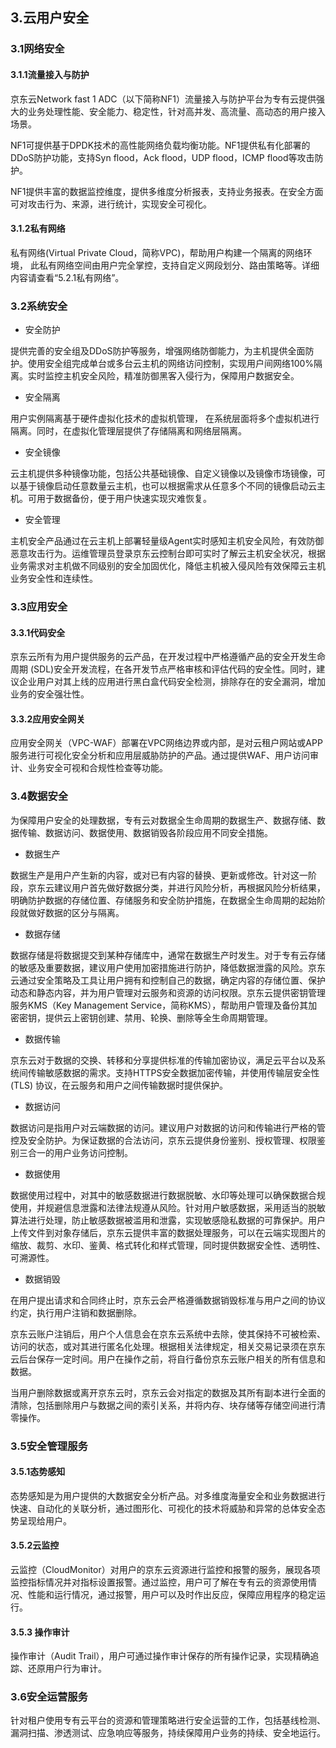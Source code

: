 ## 3.云用户安全

### 3.1网络安全

#### 3.1.1流量接入与防护

京东云Network fast 1 ADC（以下简称NF1）流量接入与防护平台为专有云提供强大的业务处理性能、安全能力、稳定性，针对高并发、高流量、高动态的用户接入场景。

NF1可提供基于DPDK技术的高性能网络负载均衡功能。NF1提供私有化部署的DDoS防护功能，支持Syn flood，Ack flood，UDP flood，ICMP flood等攻击防护。

NF1提供丰富的数据监控维度，提供多维度分析报表，支持业务报表。在安全方面可对攻击行为、来源，进行统计，实现安全可视化。

#### 3.1.2私有网络

私有网络(Virtual Private Cloud，简称VPC)，帮助用户构建一个隔离的网络环境， 此私有网络空间由用户完全掌控，支持自定义网段划分、路由策略等。详细内容请查看“5.2.1私有网络”。

### 3.2系统安全

- 安全防护

提供完善的安全组及DDoS防护等服务，增强网络防御能力，为主机提供全面防护。使用安全组完成单台或多台云主机的网络访问控制，实现用户间网络100%隔离。实时监控主机安全风险，精准防御黑客入侵行为，保障用户数据安全。

- 安全隔离

用户实例隔离基于硬件虚拟化技术的虚拟机管理， 在系统层面将多个虚拟机进⾏隔离。同时，在虚拟化管理层提供了存储隔离和网络层隔离。

- 安全镜像

云主机提供多种镜像功能，包括公共基础镜像、自定义镜像以及镜像市场镜像，可以基于镜像启动任意数量云主机，也可以根据需求从任意多个不同的镜像启动云主机。可用于数据备份，便于用户快速实现灾难恢复。

- 安全管理

主机安全产品通过在云主机上部署轻量级Agent实时感知主机安全风险，有效防御恶意攻击行为。运维管理员登录京东云控制台即可实时了解云主机安全状况，根据业务需求对主机做不同级别的安全加固优化，降低主机被入侵风险有效保障云主机业务安全性和连续性。

### 3.3应用安全

#### 3.3.1代码安全

京东云所有为用户提供服务的云产品，在开发过程中严格遵循产品的安全开发生命周期 (SDL)安全开发流程，在各开发节点严格审核和评估代码的安全性。同时，建议企业用户对其上线的应用进行黑白盒代码安全检测，排除存在的安全漏洞，增加业务的安全强壮性。

#### 3.3.2应用安全网关

应用安全网关（VPC-WAF）部署在VPC网络边界或内部，是对云租户网站或APP服务进行可视化安全分析和应用层威胁防护的产品。通过提供WAF、用户访问审计、业务安全可视和合规性检查等功能。

### 3.4数据安全

为保障用户安全的处理数据，专有云对数据全生命周期的数据生产、数据存储、数据传输、数据访问、数据使用、数据销毁各阶段应用不同安全措施。

- 数据生产

数据生产是用户产生新的内容，或对已有内容的替换、更新或修改。针对这一阶段，京东云建议用户首先做好数据分类，并进行风险分析，再根据风险分析结果，明确防护数据的存储位置、存储服务和安全防护措施，在数据全生命周期的起始阶段就做好数据的区分与隔离。

- 数据存储

数据存储是将数据提交到某种存储库中，通常在数据生产时发生。对于专有云存储的敏感及重要数据，建议用户使用加密措施进行防护，降低数据泄露的风险。京东云通过安全策略及工具让用户拥有和控制自己的数据，确定内容的存储位置、保护动态和静态内容，并为用户管理对云服务和资源的访问权限。京东云提供密钥管理服务KMS（Key Management Service，简称KMS），帮助用户管理及备份其加密密钥，提供云上密钥创建、禁用、轮换、删除等全生命周期管理。

- 数据传输

京东云对于数据的交换、转移和分享提供标准的传输加密协议，满足云平台以及系统间传输敏感数据的需求。支持HTTPS安全数据加密传输，并使用传输层安全性 (TLS) 协议，在云服务和用户之间传输数据时提供保护。

- 数据访问

数据访问是指用户对云端数据的访问。建议用户对数据的访问和传输进行严格的管控及安全防护。为保证数据的合法访问，京东云提供身份鉴别、授权管理、权限鉴别三合一的用户业务访问控制。

- 数据使用

数据使用过程中，对其中的敏感数据进行数据脱敏、水印等处理可以确保数据合规使用，并规避信息泄露和法律法规遵从风险。针对用户敏感数据，采用适当的脱敏算法进行处理，防止敏感数据被滥用和泄露，实现敏感隐私数据的可靠保护。用户上传文件到对象存储后，京东云提供丰富的数据处理服务，可以在云端实现图片的缩放、裁剪、水印、鉴黄、格式转化和样式管理，同时提供数据安全性、透明性、可溯源性。

- 数据销毁

在用户提出请求和合同终止时，京东云会严格遵循数据销毁标准与用户之间的协议约定，执行用户注销和数据删除。

京东云账户注销后，用户个人信息会在京东云系统中去除，使其保持不可被检索、访问的状态，或对其进行匿名化处理。根据相关法律规定，相关交易记录须在京东云后台保存一定时间。用户在操作之前，将自行备份京东云账户相关的所有信息和数据。

当用户删除数据或离开京东云时，京东云会对指定的数据及其所有副本进行全面的清除，包括删除用户与数据之间的索引关系，并将内存、块存储等存储空间进行清零操作。

### 3.5安全管理服务

#### 3.5.1态势感知

态势感知是为用户提供的大数据安全分析产品。对多维度海量安全和业务数据进行快速、自动化的关联分析，通过图形化、可视化的技术将威胁和异常的总体安全态势呈现给用户。

#### 3.5.2云监控

云监控（CloudMonitor）对用户的京东云资源进行监控和报警的服务，展现各项监控指标情况并对指标设置报警。通过监控，用户可了解在专有云的资源使用情况、性能和运行情况，通过报警，用户可以及时作出反应，保障应用程序的稳定运行。

#### 3.5.3 操作审计

操作审计（Audit Trail），用户可通过操作审计保存的所有操作记录，实现精确追踪、还原用户行为审计。

### 3.6安全运营服务

针对租户使用专有云平台的资源和管理策略进行安全运营的工作，包括基线检测、漏洞扫描、渗透测试、应急响应等服务，持续保障用户业务的持续、安全地运行。





